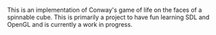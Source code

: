 This is an implementation of Conway's game of life on the faces of a spinnable
cube. This is primarily a project to have fun learning SDL and OpenGL and is
currently a work in progress.

